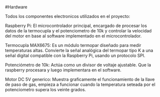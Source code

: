#Hardware

Todos los componentes electronicos utilizados en el proyecto:

Raspberry Pi: El microcontrolador principal, encargado de procesar los datos de la termocupla y el potenciometro de 10k y controlar la velocidad del motor en base al software implementado en el microcontrolador. 

Termocupla MAX6675: Es un módulo termopar diseñado para medir temperaturas altas. Convierte la señal analógica del termopar tipo K a una señal digital compatible con la Raspberry Pi, usando un protocolo SPI.

Potenciómetro de 10k: Actúa como un divisor de voltaje ajustable. Que la raspberry procesara y luego implementara en el software.

Motor DC 5V generico: Muestra graficamente el funcionamiento de la llave de paso de gas, empieza a funcionar cuando la temperatura seteada por el potenciometro supera los veinte grados.
